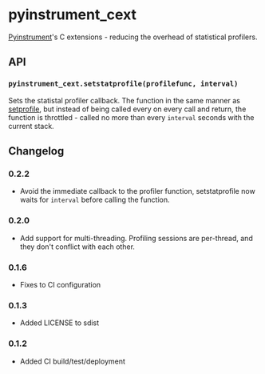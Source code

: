 pyinstrument_cext
=================

[Pyinstrument][1]'s C extensions - reducing the overhead of statistical profilers.

API
---

### `pyinstrument_cext.setstatprofile(profilefunc, interval)`

Sets the statistal profiler callback. The function in the same manner as [setprofile][2], but
instead of being called every on every call and return, the function is throttled - called no more
than every `interval` seconds with the current stack.

[1]: https://github.com/joerick/pyinstrument
[2]: https://docs.python.org/3/library/sys.html#sys.setprofile

Changelog
---------

### 0.2.2

- Avoid the immediate callback to the profiler function, setstatprofile
  now waits for `interval` before calling the function.

### 0.2.0

- Add support for multi-threading. Profiling sessions are per-thread, and they
  don't conflict with each other.

### 0.1.6

- Fixes to CI configuration

### 0.1.3

- Added LICENSE to sdist

### 0.1.2

- Added CI build/test/deployment